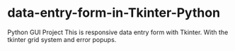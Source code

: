 # data-entry-form-in-Tkinter-Python
Python GUI Project
This is responsive data entry form with Tkinter.
With the tkinter grid system and error popups.


